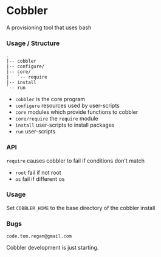 # Cobbler

A provisioning tool that uses bash

### Usage / Structure

    .
    |-- cobbler
    |-- configure/
    |-- core/
    |   `-- require
	|-- install
    `-- run

* `cobbler` is the core program
* `configure` resources used by user-scripts
* `core` modules which provide functions to cobbler
* `core/require` the `require` module
* `install` user-scripts to install packages
* `run` user-scripts

### API

`require` causes cobbler to fail if conditions don't match
* `root` fail if not root
* `os` fail if different os

### Usage

Set `COBBLER_HOME` to the base directory of the cobbler install

### Bugs

    code.tom.regan@gmail.com

Cobbler development is just starting.
